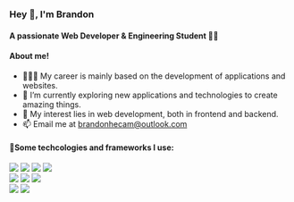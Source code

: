 <h3>Hey 👋, I'm Brandon</h1>
<h4>A passionate Web Developer & Engineering Student 🧑‍💻</h3>

#### About me!
- 👨🏽‍💻 My career is mainly based on the development of applications and websites.
- 🌱 I’m currently exploring new applications and technologies to create amazing things.
- 🤔 My interest lies in web development, both in frontend and backend.
- 📫 Email me at [brandonhecam@outlook.com](mailto:brandonhecam@outlook.com)

#### 🎯Some techcologies and frameworks I use:
<img src="https://img.shields.io/badge/HTML5-E34F26?style=for-the-badge&logo=html5&logoColor=white">  <img src="https://img.shields.io/badge/CSS3-1572B6?style=for-the-badge&logo=css3&logoColor=white"> <img src="https://img.shields.io/badge/JavaScript-323330?style=for-the-badge&logo=javascript&logoColor=F7DF1E"> <img src="https://img.shields.io/badge/PHP-777BB4?style=for-the-badge&logo=php&logoColor=white">
<br/>
<img src="https://img.shields.io/badge/Astro-0C1222?style=for-the-badge&logo=astro&logoColor=FDFDFE"> <img src="https://img.shields.io/badge/Codeigniter-EF4223?style=for-the-badge&logo=codeigniter&logoColor=white">
<img src="https://img.shields.io/badge/Laravel-FF2D20?style=for-the-badge&logo=laravel&logoColor=white">
<br/>
<img src="https://img.shields.io/badge/Tailwind_CSS-38B2AC?style=for-the-badge&logo=tailwind-css&logoColor=white"> <img src="https://img.shields.io/badge/Bootstrap-563D7C?style=for-the-badge&logo=bootstrap&logoColor=white">
